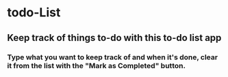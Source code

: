 # todo-List
## Keep track of things to-do with this to-do list app
### Type what you want to keep track of and when it's done, clear it from the list with the "Mark as Completed" button.

